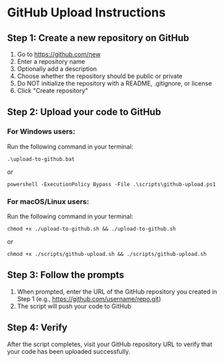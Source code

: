 # GitHub Upload Instructions

## Step 1: Create a new repository on GitHub
1. Go to https://github.com/new
2. Enter a repository name
3. Optionally add a description
4. Choose whether the repository should be public or private
5. Do NOT initialize the repository with a README, .gitignore, or license
6. Click "Create repository"

## Step 2: Upload your code to GitHub

### For Windows users:
Run the following command in your terminal:
```
.\upload-to-github.bat
```
or
```
powershell -ExecutionPolicy Bypass -File .\scripts\github-upload.ps1
```

### For macOS/Linux users:
Run the following command in your terminal:
```
chmod +x ./upload-to-github.sh && ./upload-to-github.sh
```
or
```
chmod +x ./scripts/github-upload.sh && ./scripts/github-upload.sh
```

## Step 3: Follow the prompts
1. When prompted, enter the URL of the GitHub repository you created in Step 1
   (e.g., https://github.com/username/repo.git)
2. The script will push your code to GitHub

## Step 4: Verify
After the script completes, visit your GitHub repository URL to verify that your code has been uploaded successfully.
